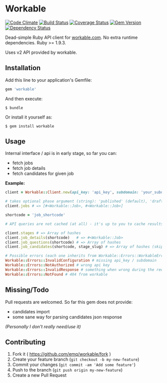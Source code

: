 # Workable

[![Code Climate](https://codeclimate.com/github/emq/workable/badges/gpa.svg)](https://codeclimate.com/github/emq/workable)
[![Build Status](https://travis-ci.org/emq/workable.svg?branch=master)](https://travis-ci.org/emq/workable)
[![Coverage Status](https://coveralls.io/repos/emq/workable/badge.png?branch=master)](https://coveralls.io/r/emq/workable?branch=master)
[![Gem Version](https://badge.fury.io/rb/workable.svg)](http://badge.fury.io/rb/workable)
[![Dependency Status](https://gemnasium.com/emq/workable.svg)](https://gemnasium.com/emq/workable)

Dead-simple Ruby API client for [workable.com][1]. No extra runtime dependencies. Ruby >= 1.9.3.

Uses v2 API provided by workable.

## Installation

Add this line to your application's Gemfile:

```ruby
gem 'workable'
```

And then execute:

    $ bundle

Or install it yourself as:

    $ gem install workable

## Usage

Internal interface / api is in early stage, so far you can:
- fetch jobs
- fetch job details
- fetch candidates for given job

**Example:**

``` ruby
client = Workable::Client.new(api_key: 'api_key', subdomain: 'your_subdomain')

# takes optional phase argument (string): 'published' (default), 'draft', 'closed' or 'archived'
client.jobs # => [#<Workable::Job>, #<Workable::Job>]

shortcode = 'job_shortcode'

# API queries are not cached (at all) - it's up to you to cache results one way or another

client.stages # => Array of hashes
client.job_details(shortcode)   # => #<Workable::Job>
client.job_questions(shortcode) # => Array of hashes
client.job_candidates(shortcode, stage_slug) # => Array of hashes (skip stage_slug for all stages)

# Possible errors (each one inherits from Workable::Errors::WorkableError)
Workable::Errors::InvalidConfiguration # missing api_key / subdomain
Workable::Errors::NotAuthorized # wrong api key
Workable::Errors::InvalidResponse # something when wrong during the request?
Workable::Errors::NotFound # 404 from workable
```

## Missing/Todo

Pull requests are welcomed. So far this gem does not provide:

- candidates import
- some sane way for parsing candidates json response

_(Personally I don't really need/use it)_

## Contributing

1. Fork it ( https://github.com/emq/workable/fork )
2. Create your feature branch (`git checkout -b my-new-feature`)
3. Commit your changes (`git commit -am 'Add some feature'`)
4. Push to the branch (`git push origin my-new-feature`)
5. Create a new Pull Request

[1]: http://workable.com/
